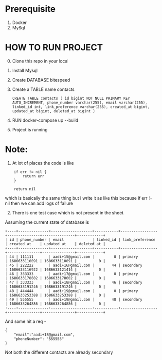 # Prerequisite
1. Docker
2. MySql

# HOW TO RUN PROJECT
0. Clone this repo in your local
1. Install Mysql
2. Create DATABASE bitespeed
3. Create a TABLE name contacts

   ```
   CREATE TABLE contacts ( id bigint NOT NULL PRIMARY KEY AUTO_INCREMENT, phone_number varchar(255), email varchar(255), linked_id int, link_preference varchar(255), created_at bigint, updated_at bigint, deleted_at bigint )
   ```
4. RUN docker-compose up --build
5. Project is running



# Note:

1. At lot of places the code is like

```
    if err != nil {
        return err
    }

    return nil
```

which is basically the same thing but i write it as like this because if err != nil then we can add logs of failure

2. There is one test case which is not present in the sheet.

Assuming the current state of database is 

```
+----+--------------+-------------------+-----------+-----------------+---------------+---------------+------------+
| id | phone_number | email             | linked_id | link_preference | created_at    | updated_at    | deleted_at |
+----+--------------+-------------------+-----------+-----------------+---------------+---------------+------------+
| 44 | 111111       | aadi+15@gmail.com |         0 | primary         | 1686633110091 | 1686633110091 |          0 |
| 45 | 222222       | aadi+16@gmail.com |        44 | secondary       | 1686633116922 | 1686633121414 |          0 |
| 46 | 333333       | aadi+17@gmail.com |         0 | primary         | 1686633178602 | 1686633178602 |          0 |
| 47 | 333333       | aadi+18@gmail.com |        46 | secondary       | 1686633191246 | 1686633191246 |          0 |
| 48 | 444444       | aadi+19@gmail.com |         0 | primary         | 1686633253388 | 1686633253388 |          0 |
| 49 | 555555       | aadi+19@gmail.com |        48 | secondary       | 1686633264886 | 1686633264886 |          0 |
+----+--------------+-------------------+-----------+-----------------+---------------+---------------+------------+
```

And some hit a req - 

```
{
    "email":"aadi+18@gmail.com",
    "phoneNumber": "555555"
}
```

Not both the different contacts are already secondary
